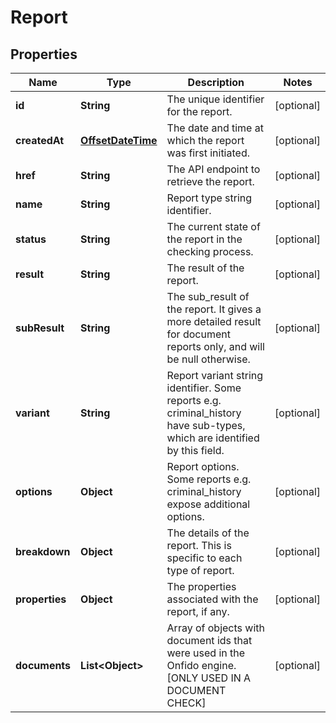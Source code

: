 
# Report

## Properties
Name | Type | Description | Notes
------------ | ------------- | ------------- | -------------
**id** | **String** | The unique identifier for the report. |  [optional]
**createdAt** | [**OffsetDateTime**](OffsetDateTime.md) | The date and time at which the report was first initiated. |  [optional]
**href** | **String** | The API endpoint to retrieve the report. |  [optional]
**name** | **String** | Report type string identifier. |  [optional]
**status** | **String** | The current state of the report in the checking process. |  [optional]
**result** | **String** | The result of the report. |  [optional]
**subResult** | **String** | The sub_result of the report. It gives a more detailed result for document reports only, and will be null otherwise. |  [optional]
**variant** | **String** | Report variant string identifier. Some reports e.g. criminal_history have sub-types, which are identified by this field. |  [optional]
**options** | **Object** | Report options. Some reports e.g. criminal_history expose additional options. |  [optional]
**breakdown** | **Object** | The details of the report. This is specific to each type of report. |  [optional]
**properties** | **Object** | The properties associated with the report, if any. |  [optional]
**documents** | **List&lt;Object&gt;** | Array of objects with document ids that were used in the Onfido engine. [ONLY USED IN A DOCUMENT CHECK] |  [optional]



